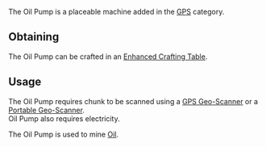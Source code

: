 The Oil Pump is a placeable machine added in the [GPS](https://github.com/Slimefun/Slimefun4/wiki/GPS) category.

## Obtaining

The Oil Pump can be crafted in an [Enhanced Crafting Table](https://github.com/Slimefun/Slimefun4/wiki/Enhanced-Crafting-Table).

## Usage

The Oil Pump requires chunk to be scanned using a [GPS Geo-Scanner](https://github.com/Slimefun/Slimefun4/wiki/GPS-Geo-Scanner) or a [Portable Geo-Scanner](https://github.com/Slimefun/Slimefun4/wiki/Portable-Geo-Scanner).
</br> Oil Pump also requires electricity.

The Oil Pump is used to mine [Oil](https://github.com/Slimefun/Slimefun4/wiki/Bucket-of-Oil).
